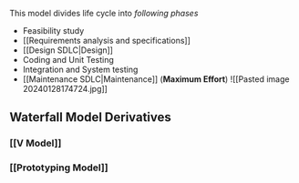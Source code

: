 This model divides life cycle into *following phases*
- Feasibility study
- [[Requirements analysis and specifications]]
- [[Design SDLC|Design]]
- Coding and Unit Testing
- Integration and System testing
- [[Maintenance SDLC|Maintenance]] (**Maximum Effort**)
 ![[Pasted image 20240128174724.jpg]]
 
## Waterfall Model Derivatives
### [[V Model]]
### [[Prototyping Model]]